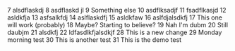7 alsdflaskdj
8 asdflaskd jl
9 Something else
10 asdflksadjf
11 fsadflkasjd
12 asldkfja
13 asfsalkfdj
14 aslflaskdfj
15 asldkfaw
16 aslfdjalsdkfj
17 This one will work (probably)
18 Maybe? Starting to believe?
19 Nah I'm dubm
20 Still daubjm
21 alsdkfj
22 ldfasdlkfjalsdkjf
28 This is a new change
29 Monday morning test
30 This is another test
31 This is the demo test